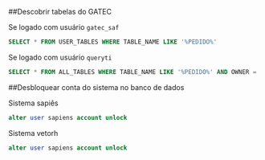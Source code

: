 ##Descobrir tabelas do GATEC

Se logado com usuário `gatec_saf`

```SQL
SELECT * FROM USER_TABLES WHERE TABLE_NAME LIKE '%PEDIDO%' 
```

Se logado com usuário `queryti`

```SQL
SELECT * FROM ALL_TABLES WHERE TABLE_NAME LIKE '%PEDIDO%' AND OWNER = 'GATEC_SAF';
```

##Desbloquear conta do sistema no banco de dados

Sistema sapiês
```SQL
alter user sapiens account unlock
```
Sistema vetorh
```SQL
alter user sapiens account unlock
```